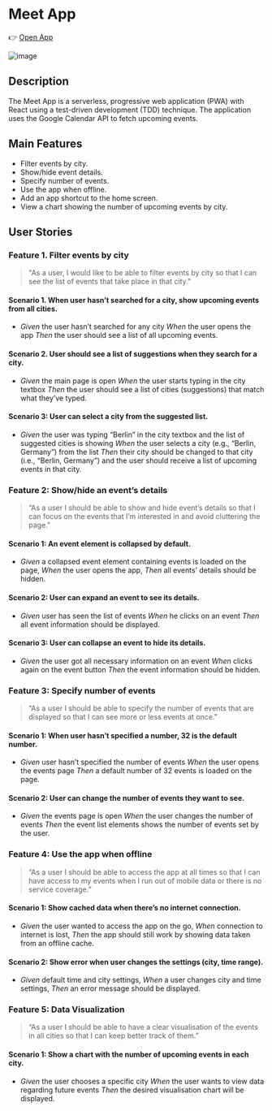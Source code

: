 # Meet App

👉 [Open App](https://m0ntz.github.io/meet/)

![image](https://user-images.githubusercontent.com/109100764/212966878-973392c1-e9b8-4191-b78a-b94e5755c14e.png)


## Description

The Meet App is a serverless, progressive web application (PWA) with React using a
test-driven development (TDD) technique. The application uses the Google
Calendar API to fetch upcoming events.

## Main Features

- Filter events by city.
- Show/hide event details.
- Specify number of events.
- Use the app when offline.
- Add an app shortcut to the home screen.
- View a chart showing the number of upcoming events by city.

## User Stories

### Feature 1. Filter events by city

> "As a user, I would like to be able to filter events by city so that I can see the list of events that take place in that city."

#### Scenario 1. When user hasn’t searched for a city, show upcoming events from all cities.

- _Given_ the user hasn’t searched for any city _When_ the user opens the app _Then_ the user should see a list of all upcoming events.

#### Scenario 2. User should see a list of suggestions when they search for a city.

- _Given_ the main page is open _When_ the user starts typing in the city textbox _Then_ the user should see a list of cities (suggestions) that match what they’ve typed.

#### Scenario 3: User can select a city from the suggested list.

- _Given_ the user was typing “Berlin” in the city textbox and the list of suggested cities is showing _When_ the user selects a city (e.g., “Berlin, Germany”) from the list _Then_ their city should be changed to that city (i.e., “Berlin, Germany”) and the user should receive a list of upcoming events in that city.

### Feature 2: Show/hide an event’s details

> “As a user I should be able to show and hide event’s details so that I can focus on the events that I’m interested in and avoid cluttering the page."

#### Scenario 1: An event element is collapsed by default.

- _Given_ a collapsed event element containing events is loaded on the page, _When_ the user opens the app, _Then_ all events’ details should be hidden.

#### Scenario 2: User can expand an event to see its details.

- _Given_ user has seen the list of events _When_ he clicks on an event _Then_ all event information should be displayed.

#### Scenario 3: User can collapse an event to hide its details.

- _Given_ the user got all necessary information on an event _When_ clicks again on the event button _Then_ the event information should be hidden.

### Feature 3: Specify number of events

> “As a user I should be able to specify the number of events that are displayed so that I can see more or less events at once.”

#### Scenario 1: When user hasn’t specified a number, 32 is the default number.

- _Given_ user hasn’t specified the number of events _When_ the user opens the events page _Then_ a default number of 32 events is loaded on the page.

#### Scenario 2: User can change the number of events they want to see.

- _Given_ the events page is open _When_ the user changes the number of events _Then_ the event list elements shows the number of events set by the user.

### Feature 4: Use the app when offline

> “As a user I should be able to access the app at all times so that I can have access to my events when I run out of mobile data or there is no service coverage.”

#### Scenario 1: Show cached data when there’s no internet connection.

- _Given_ the user wanted to access the app on the go, _When_ connection to internet is lost, _Then_ the app should still work by showing data taken from an offline cache.

#### Scenario 2: Show error when user changes the settings (city, time range).

- _Given_ default time and city settings, _When_ a user changes city and time settings, _Then_ an error message should be displayed.

### Feature 5: Data Visualization

> “As a user I should be able to have a clear visualisation of the events in all cities so that I can keep better track of them.”

#### Scenario 1: Show a chart with the number of upcoming events in each city.

- _Given_ the user chooses a specific city _When_ the user wants to view data regarding future events _Then_ the desired visualisation chart will be displayed.
